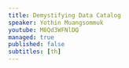 ```yaml
---
title: Demystifying Data Catalog
speaker: Yothin Muangsommuk
youtube: M8Qd3WFNlDQ
managed: true
published: false
subtitles: [th]
---
```

